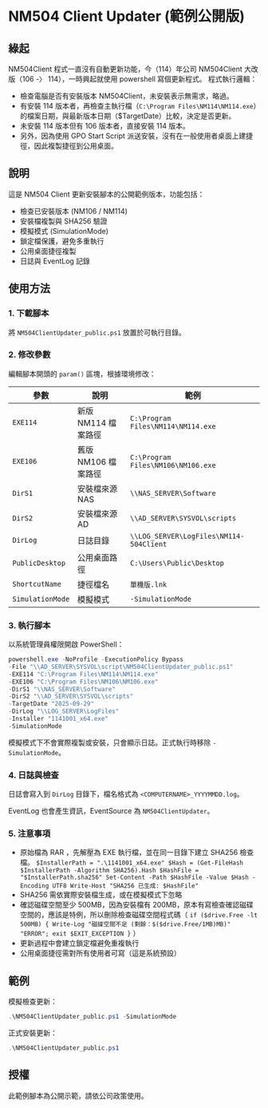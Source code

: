# NM504 Client Updater (範例公開版)

## 綠起
NM504Client 程式一直沒有自動更新功能，今（114）年公司 NM504Client 大改版（106 -〉 114），一時興起就使用 powershell 寫個更新程式。
程式執行邏輯：
- 檢查電腦是否有安裝版本 NM504Client，未安裝表示無需求，略過。
- 有安裝 114 版本者，再檢查主執行檔（`C:\Program Files\NM114\NM114.exe`）的檔案日期，與最新版本日期（$TargetDate）比較，決定是否更新。
- 未安裝 114 版本但有 106 版本者，直接安裝 114 版本。
- 另外，因為使用 GPO Start Script 派送安裝，沒有在一般使用者桌面上建捷徑，因此複製捷徑到公用桌面。

## 說明
這是 NM504 Client 更新安裝腳本的公開範例版本，功能包括：

- 檢查已安裝版本 (NM106 / NM114)
- 安裝檔複製與 SHA256 驗證
- 模擬模式 (SimulationMode)
- 鎖定檔保護，避免多重執行
- 公用桌面捷徑複製
- 日誌與 EventLog 記錄

## 使用方法

### 1. 下載腳本
將 `NM504ClientUpdater_public.ps1` 放置於可執行目錄。

### 2. 修改參數
編輯腳本開頭的 `param()` 區塊，根據環境修改：

| 參數 | 說明 | 範例 |
|------|------|------|
| `EXE114` | 新版 NM114 檔案路徑 | `C:\Program Files\NM114\NM114.exe` |
| `EXE106` | 舊版 NM106 檔案路徑 | `C:\Program Files\NM106\NM106.exe` |
| `DirS1` | 安裝檔來源 NAS | `\\NAS_SERVER\Software` |
| `DirS2` | 安裝檔來源 AD | `\\AD_SERVER\SYSVOL\scripts` |
| `DirLog` | 日誌目錄 | `\\LOG_SERVER\LogFiles\NM114-504Client` |
| `PublicDesktop` | 公用桌面路徑 | `C:\Users\Public\Desktop` |
| `ShortcutName` | 捷徑檔名 | `單機版.lnk` |
| `SimulationMode` | 模擬模式 | `-SimulationMode` |

### 3. 執行腳本
以系統管理員權限開啟 PowerShell：
```powershell
powershell.exe -NoProfile -ExecutionPolicy Bypass 
-File "\\AD_SERVER\SYSVOL\script\NM504ClientUpdater_public.ps1" 
-EXE114 "C:\Program Files\NM114\NM114.exe" 
-EXE106 "C:\Program Files\NM106\NM106.exe" 
-DirS1 "\\NAS_SERVER\Software" 
-DirS2 "\\AD_SERVER\SYSVOL\scripts" 
-TargetDate "2025-09-29" 
-DirLog "\\LOG_SERVER\LogFiles" 
-Installer "1141001_x64.exe" 
-SimulationMode
```
模擬模式下不會實際複製或安裝，只會顯示日誌。正式執行時移除 `-SimulationMode`。

### 4. 日誌與檢查
日誌會寫入到 `DirLog` 目錄下，檔名格式為 `<COMPUTERNAME>_YYYYMMDD.log`。

EventLog 也會產生資訊，EventSource 為 `NM504ClientUpdater`。

### 5. 注意事項

- 原始檔為 RAR ，先解壓為 EXE 執行檔，並在同一目錄下建立 SHA256 檢查檔。
  `$InstallerPath = ".\1141001_x64.exe"
$Hash = (Get-FileHash $InstallerPath -Algorithm SHA256).Hash
$HashFile = "$InstallerPath.sha256"
Set-Content -Path $HashFile -Value $Hash -Encoding UTF8
Write-Host "SHA256 已生成: $HashFile"
`
- SHA256 需依實際安裝檔生成，或在模擬模式下忽略
- 確認磁碟空間至少 500MB，因為安裝檔有 200MB，原本有寫檢查確認磁碟空間的，應該是特例，所以刪除檢查磁碟空間程式碼（ `if ($drive.Free -lt 500MB) { Write-Log "磁碟空間不足 (剩餘：$($drive.Free/1MB)MB)" "ERROR"; exit $EXIT_EXCEPTION }` ）
- 更新過程中會建立鎖定檔避免重複執行
- 公用桌面捷徑需對所有使用者可寫（這是系統預設）

## 範例
模擬檢查更新：
```powershell
.\NM504ClientUpdater_public.ps1 -SimulationMode
```

正式安裝更新：
```powershell
.\NM504ClientUpdater_public.ps1
```

## 授權
此範例腳本為公開示範，請依公司政策使用。
